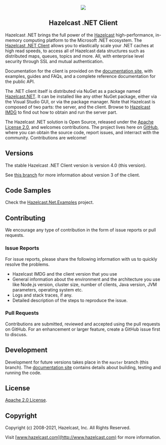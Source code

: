 <p align="center">
    <a href="https://github.com/hazelcast/hazelcast-csharp-client/">
        <img src="https://3l0wd94f0qdd10om8642z9se-wpengine.netdna-ssl.com/images/logos/hazelcast-logo-horz_md.png" />
    </a>
    <h2 align="center">Hazelcast .NET Client</h2>
</p>


Hazelcast .NET brings the full power of the [Hazelcast](https://hazelcast.com) high-performance, in-memory computing platform to the Microsoft .NET ecosystem. The 
[Hazelcast .NET Client](https://hazelcast.org/imdg/clients-languages/dotnet/) allows you to elastically scale your .NET caches at high read speeds, to access all of Hazelcast data structures such as distributed maps, queues, topics and more. All, with enterprise level security through SSL and mutual authentication.

Documentation for the client is provided on the [documentation site](http://hazelcast.github.io/hazelcast-csharp-client/), with examples, guides and FAQs, and a complete reference documentation for the public API.

The .NET client itself is distributed via NuGet as a package named [Hazelcast.NET](https://www.nuget.org/packages/Hazelcast.Net/). It can be installed like any other NuGet package, either via the Visual Studio GUI, or via the package manager. Note that Hazelcast is composed of two parts: the server, and the client. Browse to [Hazelcast IMDG](https://hazelcast.org/imdg/) to find out how to obtain and run the server part.

The Hazelcast .NET solution is Open Source, released under the [Apache License 2.0](https://www.apache.org/licenses/LICENSE-2.0), and welcomes contributions. The project lives here on [GitHub](https://github.com/hazelcast/hazelcast-csharp-client), where you can obtain the source code, report issues, and interract with the community. Contributions are welcome!

## Versions

The stable Hazelcast .NET Client version is version 4.0 (this version).

See [this branch](https://github.com/hazelcast/hazelcast-csharp-client/tree/3.12.z) for more information about version 3 of the client.

## Code Samples

Check the [Hazelcast.Net.Examples](https://github.com/hazelcast/hazelcast-csharp-client/tree/master/src/Hazelcast.Net.Examples) project.

## Contributing

We encourage any type of contribution in the form of issue reports or pull requests.

### Issue Reports

For issue reports, please share the following information with us to quickly resolve the problems.

* Hazelcast IMDG and the client version that you use
* General information about the environment and the architecture you use like Node.js version, cluster size, number of clients, Java version, JVM parameters, operating system etc.
* Logs and stack traces, if any.
* Detailed description of the steps to reproduce the issue.

### Pull Requests

Contributions are submitted, reviewed and accepted using the pull requests on GitHub. For an enhancement or larger
feature, create a GitHub issue first to discuss.

## Development

Development for future versions takes place in the `master` branch (this branch). The [documentation site](http://hazelcast.github.io/hazelcast-csharp-client/) contains details about building, testing and running the code.

## License

[Apache 2.0 License](LICENSE).

## Copyright

Copyright (c) 2008-2021, Hazelcast, Inc. All Rights Reserved.

Visit [www.hazelcast.com](http://www.hazelcast.com) for more information.